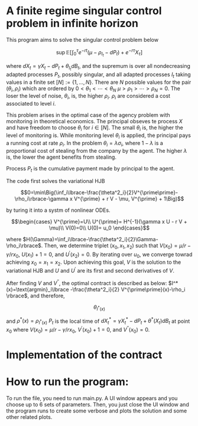 # A finite regime singular control problem in infinite horizon
 
This program aims to solve the singular control problem below

$$\sup\mathbb{E}\Big[\int_0^\tau e^{-rt}\big(\mu-\rho_{I_t}-dP_t\big)+e^{-r\tau}X_\tau\Big]$$

where $dX_t=\gamma X_t -dP_t + \theta_{I_t}dB_t$, and the supremum is over all nondecreasing adapted processes $P_t$, possibly singular, and all adapted processes $I_t$ taking values in a finite set $[N]:=\lbrace1,...,N\rbrace$. There are $N$ possible values for the pair $(\theta_i,\rho_i)$ which are ordered by $0<\theta_1<\cdots<\theta_N$
$\mu>\rho_1>\cdots>\rho_N=0$. The loser the level of noise, $\theta_i$, is, the higher $\rho_i$. $\rho_i$ are considered a cost associated to level $i$.

This problem arises in the optimal case of the agency problem with monitoring in theoretical economics. The principal obseves te process $X$ and have freedom to choose $\theta_i$ for $i\in [N]$. The small $\theta_i$ is, the higher the level of monitoring is. While monitoring level $\theta_i$ is applied, the principal pays a running cost at rate $\rho_i$. In the problem $\theta_i=\lambda\sigma_i$, where $1-\lambda$ is a proportional  cost of stealing from the company by the agent. The higher $\lambda$ is, the lower the agent benefits from stealing.

Process $P_t$ is the cumulative payment made by principal to the agent. 

The code first solves the variational HJB

$$0=\min\Big(\inf_i\lbrace-\frac{\theta^2_i}{2}V^{\prime\prime}-\rho_i\rbrace-\gamma x V^{\prime} + r V - \mu, V^{\prime} + 1\Big)$$ 

by turing it into a systm of nonlinear ODEs.

$$\begin{cases}
V^{\prime}=U\\
U^{\prime}= H^{-1}(\gamma x U - r V + \mu)\\
V(0)=0\\
U(0)= u_0
\end{cases}$$

where $H(\Gamma)=\inf_i\lbrace-\frac{\theta^2_i}{2}\Gamma-\rho_i\rbrace$. Then, we determine triplet $(x_0,x_1,x_2)$ such that $V(x_0)=\mu/r-\gamma/r x_0$, $U(x_1)+1=0$, and $U^{\prime}(x_2)=0$. By iterating over $u_0$, we converge towrad achieving $x_0=x_1=x_2$. Upon achieving this goal, $V$ is the solution to the variational  HJB and $U$ and $U^\prime$ are its first and second derivatives of $V$. 

After finding $V$ and $V^{\prime\prime}$, the optimal contract is described as below: $I^*(x)=\text{argmin}_i\lbrace -\frac{\theta^2_i}{2} V^{\prime\prime}(x)-\rho_i \rbrace$, and therefore, 


$$\theta_{I^*(x)}$$

and $\rho^*(x)=\rho_{I^*(x)}$
$P_t$ is the local time of $dX^*_t=\gamma X^*_t -dP_t + \theta^*(X_t)dB_t$ at point $x_0$ where $V(x_0)=\mu/r-\gamma/r x_0$, $V^{\prime}(x_0)+1=0$, and $V^{\prime\prime}(x_0)=0$.



# Implementation of the contract



# How to run the program:

To run the file, you need to run main.py. A UI window appears and you choose up to 6 sets of parameters. Then, you just close the UI window and the program runs to create some verbose and plots the solution and some other related plots.
